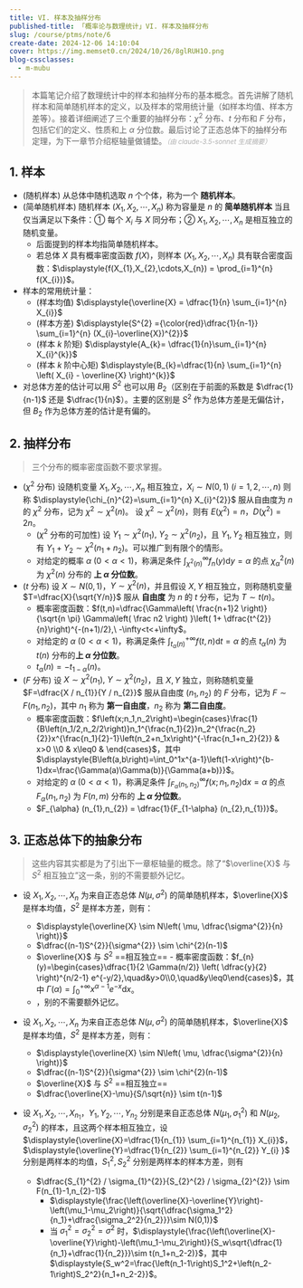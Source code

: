```yaml
---
title: VI. 样本及抽样分布
published-title: 「概率论与数理统计」VI. 样本及抽样分布
slug: /course/ptms/note/6
create-date: 2024-12-06 14:10:04
cover: https://img.memset0.cn/2024/10/26/8glRUH1O.png
blog-cssclasses:
  - m-mubu
---
```


> 本篇笔记介绍了数理统计中的样本和抽样分布的基本概念。首先讲解了随机样本和简单随机样本的定义，以及样本的常用统计量（如样本均值、样本方差等）。接着详细阐述了三个重要的抽样分布：$\chi^{2}$ 分布、$t$ 分布和 $F$ 分布，包括它们的定义、性质和上 $\alpha$ 分位数。最后讨论了正态总体下的抽样分布定理，为下一章节介绍枢轴量做铺垫。<small style="font-style: italic; opacity: 0.5">（由 claude-3.5-sonnet 生成摘要）</small>

<!-- more -->

## 1. 样本

- <span class="m-definition">(随机样本)</span> 从总体中随机选取 $n$ 个个体，称为一个 **随机样本**。
- <span class="m-definition">(简单随机样本)</span> 随机样本 $(X_{1},X_{2},\cdots,X_{n})$ 称为容量是 $n$ 的 **简单随机样本** 当且仅当满足以下条件：① 每个 $X_{i}$ 与 $X$ 同分布；② $X_{1},X_{2},\cdots,X_{n}$ 是相互独立的随机变量。
  - 后面提到的样本均指简单随机样本。
  - 若总体 $X$ 具有概率密度函数 $f(X)$，则样本 $(X_{1},X_2,\cdots,X_{n})$ 具有联合密度函数：$\displaystyle{f(X_{1},X_{2},\cdots,X_{n}) = \prod_{i=1}^{n} f(X_{i})}$。
- 样本的常用统计量：
  - <span class="m-definition">(样本均值)</span> $\displaystyle{\overline{X} = \dfrac{1}{n} \sum_{i=1}^{n} X_{i}}$
  - <span class="m-definition">(样本方差)</span> $\displaystyle{S^{2} ={\color{red}\dfrac{1}{n-1}} \sum_{i=1}^{n} (X_{i}-\overline{X})^{2}}$
  - <span class="m-definition">(样本 $k$ 阶矩)</span> $\displaystyle{A_{k}= \dfrac{1}{n}\sum_{i=1}^{n} X_{i}^{k}}$
  - <span class="m-definition">(样本 $k$ 阶中心矩)</span> $\displaystyle{B_{k}=\dfrac{1}{n} \sum_{i=1}^{n} \left( X_{i} - \overline{X} \right)^{k}}$
- 对总体方差的估计可以用 $S^{2}$ 也可以用 $B_2$（区别在于前面的系数是 $\dfrac{1}{n-1}$ 还是 $\dfrac{1}{n}$）。主要的区别是 $S^{2}$ 作为总体方差是无偏估计，但 $B_{2}$ 作为总体方差的估计是有偏的。

## 2. 抽样分布

> 三个分布的概率密度函数不要求掌握。

- <span class="m-definition">($\chi^2$ 分布)</span> 设随机变量 $X_{1},X_{2},\cdots,X_{n}$ 相互独立，$X_{i} \sim N(0,1)\ (i=1,2,\cdots,n)$ 则称 $\displaystyle{\chi_{n}^{2}=\sum_{i=1}^{n} X_{i}^{2}}$ 服从自由度为 $n$ 的 $\chi^{2}$ 分布，记为 $\chi^{2} \sim \chi^{2}(n)$。
  <span class="m-proposition"></span> 设 $\chi^{2} \sim \chi^{2}(n)$，则有 $E(\chi^{2})=n$，$D(\chi^{2})=2n$。
  - <span class="m-proposition">($\chi^2$ 分布的可加性)</span> 设 $Y_{1} \sim \chi^{2}(n_{1}),\ Y_{2} \sim \chi^{2}(n_{2})$，且 $Y_{1},Y_{2}$ 相互独立，则有 $Y_{1}+Y_2 \sim \chi^{2}(n_{1}+n_{2})$。可以推广到有限个的情形。
  - 对给定的概率 $\alpha\ (0<\alpha<1)$，称满足条件 $\displaystyle{\int_{\chi^{2}(n)}^{\infty} f_{n}(y) \text{d}  y = \alpha}$ 的点 $\chi_{\alpha}^{2}(n)$ 为 $\chi^{2}(n)$ 分布的 **上 $\alpha$ 分位数**。
- <span class="m-definition">($t$ 分布)</span> 设 $X \sim N(0,1)$，$Y \sim \chi^{2}(n)$，并且假设 $X,Y$ 相互独立，则称随机变量 $T=\dfrac{X}{\sqrt{Y/n}}$ 服从 **自由度** 为 $n$ 的 $t$ 分布，记为 $T \sim t(n)$。
  - 概率密度函数：$f(t,n)=\dfrac{\Gamma\left( \frac{n+1}2 \right)}{\sqrt{n \pi} \Gamma\left( \frac n2 \right) }\left( 1+ \dfrac{t^{2}}{n}\right)^{-(n+1)/2},\ -\infty<t<+\infty$。
  - 对给定的 $\alpha\ (0<\alpha<1)$，称满足条件 $\displaystyle{\int_{t_{\alpha}(n)}^{+\infty} f(t,n) \text{d}  t = \alpha}$ 的点 $t_{\alpha}(n)$ 为 $t(n)$ 分布的**上 $\alpha$ 分位数**。
  - <span class="m-proposition"></span> $t_{\alpha}(n) = -t_{1-\alpha}(n)$。
- <span class="m-definition">($F$ 分布)</span> 设 $X \sim \chi^{2}(n_{1}),\ Y \sim \chi^{2}(n_{2})$，且 $X,Y$ 独立，则称随机变量 $F=\dfrac{X / n_{1}}{Y / n_{2}}$ 服从自由度 $(n_{1},n_{2})$ 的 $F$ 分布，记为 $F \sim F(n_{1},n_{2})$，其中 $n_{1}$ 称为 **第一自由度**，$n_{2}$ 称为 **第二自由度**。
  - 概率密度函数：$f\left(x;n_1,n_2\right)=\begin{cases}\frac{1}{B\left(n_1/2,n_2/2\right)}n_1^{\frac{n_1}{2}}n_2^{\frac{n_2}{2}}x^{\frac{n_1}{2}-1}\left(n_2+n_1x\right)^{-\frac{n_1+n_2}{2}} & x>0  \\0 & x\leq0 & \end{cases}$，其中 $\displaystyle{B\left(a,b\right)=\int_0^1x^{a-1}\left(1-x\right)^{b-1}dx=\frac{\Gamma(a)\Gamma(b)}{\Gamma(a+b)}}$。
  - 对给定的 $\alpha\ (0<\alpha<1)$，称满足条件 $\displaystyle{\int_{F_\alpha(n_1,n_2)}^\infty f\left(x;n_1,n_2\right)\text{d}  x=\alpha}$ 的点 $F_{\alpha}(n_{1},n_{2})$ 为 $F(n,m)$ 分布的 **上 $\alpha$ 分位数**。
  - <span class="m-proposition"></span> $F_{\alpha} (n_{1},n_{2}) = \dfrac{1}{F_{1-\alpha} (n_{2},n_{1})}$。

## 3. 正态总体下的抽象分布

> 这些内容其实都是为了引出下一章枢轴量的概念。除了“$\overline{X}$ 与 $S^{2}$ 相互独立”这一条，别的不需要额外记忆。

- <span class="m-theorem"></span> 设 $X_{1},X_{2},\cdots,X_{n}$ 为来自正态总体 $N(\mu,\sigma^{2})$ 的简单随机样本，$\overline{X}$ 是样本均值，$S^{2}$ 是样本方差，则有：

  - $\displaystyle{\overline{X} \sim N\left( \mu, \dfrac{\sigma^{2}}{n} \right)}$
  - $\dfrac{(n-1)S^{2}}{\sigma^{2}} \sim \chi^{2}(n-1)$
  - $\overline{X}$ 与 $S^{2}$ ==相互独立== - 概率密度函数：$f_{n}(y)=\begin{cases}\dfrac{1}{2 \Gamma(n/2)} \left( \dfrac{y}{2} \right)^{n/2-1} e^{-y/2},\quad&y>0\\0,\quad&y\leq0\end{cases}$，其中 $\displaystyle{\Gamma(\alpha) = \int_{0}^{+\infty} x^{\alpha-1} e^{-x} \text{d} x}$。
  - <span class="m-proposition"></span> ，别的不需要额外记忆。

- <span class="m-theorem"></span> 设 $X_{1},X_{2},\cdots,X_{n}$ 为来自正态总体 $N(\mu,\sigma^{2})$ 的简单随机样本，$\overline{X}$ 是样本均值，$S^{2}$ 是样本方差，则有：
  - $\displaystyle{\overline{X} \sim N\left( \mu, \dfrac{\sigma^{2}}{n} \right)}$
  - $\dfrac{(n-1)S^{2}}{\sigma^{2}} \sim \chi^{2}(n-1)$
  - $\overline{X}$ 与 $S^{2}$ ==相互独立==
  - $\dfrac{\overline{X}-\mu}{S/\sqrt{n}} \sim t(n-1)$
- <span class="m-theorem"></span> 设 $X_{1},X_{2},\cdots,X_{n_{1}}$，$Y_{1},Y_{2},\cdots,Y_{n_{2}}$ 分别是来自正态总体 $N(\mu_{1},\sigma_{1}^{2})$ 和 $N(\mu_{2},\sigma_{2}^{2})$ 的样本，且这两个样本相互独立，设 $\displaystyle{\overline{X}=\dfrac{1}{n_{1}} \sum_{i=1}^{n_{1}} X_{i}}$，$\displaystyle{\overline{Y}=\dfrac{1}{n_{2}} \sum_{i=1}^{n_{2}} Y_{i} }$ 分别是两样本的均值，$S_{1}^{2},S_2^{2}$ 分别是两样本的样本方差，则有
  - $\dfrac{S_{1}^{2} / \sigma_{1}^{2}}{S_{2}^{2} / \sigma_{2}^{2}} \sim F(n_{1}-1,n_{2}-1)$
    - $\displaystyle{\frac{\left(\overline{X}-\overline{Y}\right)-\left(\mu_1-\mu_2\right)}{\sqrt{\dfrac{\sigma_1^2}{n_1}+\dfrac{\sigma_2^2}{n_2}}}\sim N(0,1)}$
    - 当 $\sigma_{1}^{2}=\sigma_{2}^{2}=\sigma^{2}$ 时，$\displaystyle{\frac{\left(\overline{X}-\overline{Y}\right)-\left(\mu_1-\mu_2\right)}{S_w\sqrt{\dfrac{1}{n_1}+\dfrac{1}{n_2}}}\sim t(n_1+n_2-2)}$，其中 $\displaystyle{S_w^2=\frac{\left(n_1-1\right)S_1^2+\left(n_2-1\right)S_2^2}{n_1+n_2-2}}$。
